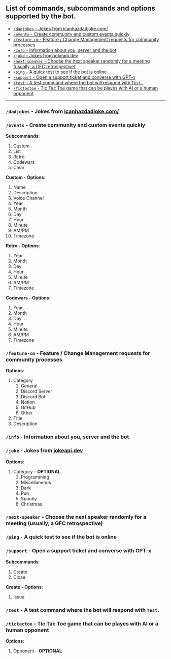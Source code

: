 ## List of commands, subcommands and options supported by the bot. <!-- omit from toc -->

- [`/dadjokes` - Jokes from icanhazdadjoke.com/](#dadjokes---jokes-from-icanhazdadjokecom)
- [`/events` - Create community and custom events quickly](#events---create-community-and-custom-events-quickly)
- [`/feature-cm` - Feature / Change Management requests for community processes](#feature-cm---feature--change-management-requests-for-community-processes)
- [`/info` - Information about you, server and the bot](#info---information-about-you-server-and-the-bot)
- [`/joke` - Jokes from jokeapi.dev](#joke---jokes-from-jokeapidev)
- [`/next-speaker` - Choose the next speaker randomly for a meeting (usually, a GFC retrospective)](#next-speaker---choose-the-next-speaker-randomly-for-a-meeting-usually-a-gfc-retrospective)
- [`/ping` - A quick test to see if the bot is online](#ping---a-quick-test-to-see-if-the-bot-is-online)
- [`/support` - Open a support ticket and converse with GPT-x](#support---open-a-support-ticket-and-converse-with-gpt-x)
- [`/test` - A test command where the bot will respond with `Test.`](#test---a-test-command-where-the-bot-will-respond-with-test)
- [`/tictactoe` - Tic Tac Toe game that can be playes with AI or a human opponent](#tictactoe---tic-tac-toe-game-that-can-be-playes-with-ai-or-a-human-opponent)

---

### `/dadjokes` - Jokes from [icanhazdadjoke.com/](https://icanhazdadjoke.com/)

### `/events` - Create community and custom events quickly

**Subcommands**:

1. Custom
2. List
3. Retro
4. Codewars
5. Clear

**Custom - Options**:

1.  Name
2.  Description
3.  Voice Channel
4.  Year
5.  Month
6.  Day
7.  Hour
8.  Minute
9.  AM/PM
10. Timezone

**Retro - Options**:

1.  Year
2.  Month
3.  Day
4.  Hour
5.  Minute
6.  AM/PM
7.  Timezone

**Codewars - Options**:

1.  Year
2.  Month
3.  Day
4.  Hour
5.  Minute
6.  AM/PM
7.  Timezone

### `/feature-cm` - Feature / Change Management requests for community processes

**Options**:

1. Category
   1. General
   2. Discord Server
   3. Discord Bot
   4. Notion
   5. GitHub
   6. Other
2. Title
3. Description

### `/info` - Information about you, server and the bot

### `/joke` - Jokes from [jokeapi.dev](https://jokeapi.dev/)

**Options**:

1. Category - **OPTIONAL**
   1. Programming
   2. Miscellaneous
   3. Dark
   4. Pun
   5. Spooky
   6. Christmas

### `/next-speaker` - Choose the next speaker randomly for a meeting (usually, a GFC retrospective)

### `/ping` - A quick test to see if the bot is online

### `/support` - Open a support ticket and converse with GPT-x

**Subcommands**:

1. Create
2. Close

**Create - Options**:

1. Issue

### `/test` - A test command where the bot will respond with `Test.`

### `/tictactoe` - Tic Tac Toe game that can be playes with AI or a human opponent

**Options**:

1. Opponent - **OPTIONAL**
